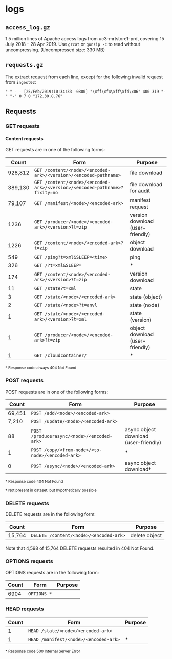 # logs

## `access_log.gz`

1.5 million lines of Apache access logs from uc3-mrtstore1-prd, covering 15
July 2018 – 28 Apr 2019. Use `gzcat` or `gunzip -c` to read without
uncompressing. (Uncompressed size: 330 MB) 

## `requests.gz`

The extract request from each line, except for the following invalid request from `ingest02`:

```
"-" - - [25/Feb/2019:10:34:33 -0800] "\xff\xf4\xff\xfd\x06" 400 319 "-" "-" 0 7 0 "172.30.8.76"
```

## Requests

### GET requests

#### Content requests

GET requests are in one of the following forms:

| Count   | Form                                                                       | Purpose                          |
| ---     | ---                                                                        | ---                              |
| 928,812 | `GET /content/<node>/<encoded-ark>/<version>/<encoded-pathname>`           | file download                    |
| 389,130 | `GET /content/<node>/<encoded-ark>/<version>/<encoded-pathname>?fixity=no` | file download for audit          |
| 79,107  | `GET /manifest/<node>/<encoded-ark>`                                       | manifest request                 |
| 1236    | `GET /producer/<node>/<encoded-ark>/<version>?t=zip`                       | version download (user-friendly) |
| 1226    | `GET /content/<node>/<encoded-ark>?t=zip`                                  | object download                  |
| 549     | `GET /ping?t=xml&SLEEP=<time>`                                             | ping                             |
| 326     | `GET /?t=xml&SLEEP=`                                                       | *                                |
| 174     | `GET /content/<node>/<encoded-ark>/<version>?t=zip`                        | version download                 |
| 11      | `GET /state?t=xml`                                                         | state                            |
| 3       | `GET /state/<node>/<encoded-ark>`                                          | state (object)                   |
| 2       | `GET /state/<node>?t=anvl`                                                 | state (node)                     |
| 1       | `GET /state/<node>/<encoded-ark>/<version>?t=xml`                          | state (version)                  |
| 1       | `GET /producer/<node>/<encoded-ark>?t=zip`                                 | object download (user-friendly)  |
| 1       | `GET /cloudcontainer/`                                                     | *                                |

<sup>* Response code always 404 Not Found</sup>

### POST requests

POST requests are in one of the following forms:

| Count  | Form                                             | Purpose                               |
| ---    | ---                                              | ---                                   |
| 69,451 | `POST /add/<node>/<encoded-ark>`                 |                                       |
| 7,210  | `POST /update/<node>/<encoded-ark>`               |                                       |
| 88     | `POST /producerasync/<node>/<encoded-ark>`       | async object download (user-friendly) |
| 1      | `POST /copy/<from-node>/<to-node>/<encoded-ark>` | *                                     |
| 0      | `POST /async/<node>/<encoded-ark>`               | async object download†                |

<sup>* Response code 404 Not Found</sup>

<sup>† Not present in dataset, but hypothetically possible</sup>

### DELETE requests

DELETE requests are in the following form:

| Count | Form | Purpose |
| --- | --- | --- |
| 15,764 | `DELETE /content/<node>/<encoded-ark>` | delete object |

Note that 4,598 of 15,764 DELETE requests resulted in 404 Not Found.

### OPTIONS requests

OPTIONS requests are in the following form:

| Count | Form | Purpose |
| --- | --- | --- |
| 6904 | `OPTIONS *` | |

### HEAD requests

| Count | Form                                  | Purpose |
| ---   | ---                                   | ---     |
| 1     | `HEAD /state/<node>/<encoded-ark>`    |         |
| 1     | `HEAD /manifest/<node>/<encoded-ark>` | *        |

<sup>* Response code 500 Internal Server Error</sup>

<!--
egrep 'GET /content/[0-9]+/[^/]+/[0-9]+/[^?/]+$' get-requests.txt | wc -l
  928812

egrep 'GET /content/[0-9]+/[^/]+/[0-9]+/[^/]+\?[^?]+$' get-requests.txt | wc -l
  389130

egrep 'GET /content/[0-9]+/[^?/]+\?t=zip$' get-requests.txt | wc -l
  1226

egrep 'GET /content/[0-9]+/[^?/]+/[0-9]+\?t=zip$' get-requests.txt | wc -l
  174

egrep 'GET /producer/[0-9]+/[^?/]+\?t=zip$' get-requests.txt | wc -l
  1

egrep 'GET /producer/[0-9]+/[^?/]+/[0-9]+\?t=zip$' get-requests.txt | wc -l
  1236

egrep 'GET /manifest/[0-9]+/[^?/]+$' get-requests.txt | wc -l
  79107

egrep 'GET /state/[0-9]+/[^?/]+$' get-requests.txt | wc -l
  3
-->

